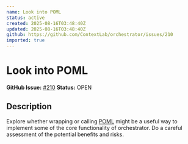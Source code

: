 ```yaml
---
name: Look into POML
status: active
created: 2025-08-16T03:48:40Z
updated: 2025-08-16T03:48:40Z
github: https://github.com/ContextLab/orchestrator/issues/210
imported: true
---
```


# Look into POML

**GitHub Issue:** [#210](https://github.com/ContextLab/orchestrator/issues/210)
**Status:** OPEN

## Description

Explore whether wrapping or calling [POML](https://microsoft.github.io/poml/latest/) might be a useful way to implement some of the core functionality of orchestrator. Do a careful assessment of the potential benefits and risks.